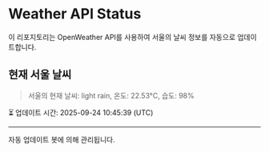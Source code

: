 
# Weather API Status

이 리포지토리는 OpenWeather API를 사용하여 서울의 날씨 정보를 자동으로 업데이트합니다.

## 현재 서울 날씨
> 서울의 현재 날씨: light rain, 온도: 22.53°C, 습도: 98%

⏳ 업데이트 시간: 2025-09-24 10:45:39 (UTC)

---
자동 업데이트 봇에 의해 관리됩니다.
